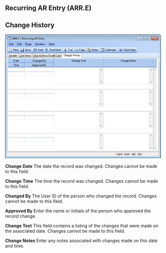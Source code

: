 ##  Recurring AR Entry (ARR.E)

<PageHeader />

##  Change History

![](./ARR-E-4.jpg)

**Change Date** The date the record was changed. Changes cannot be made to
this field.  
  
**Change Time** The time the record was changed. Changes cannot be made to
this field.  
  
**Changed By** The User ID of the person who changed the record. Changes
cannot be made to this field.  
  
**Approved By** Enter the name or initials of the person who approved the
record change.  
  
**Change Text** This field contains a listing of the changes that were made on
the associated date. Changes cannot be made to this field.  
  
**Change Notes** Enter any notes associated with changes made on this date and
time.  
  
  
<badge text= "Version 8.10.57" vertical="middle" />

<PageFooter />